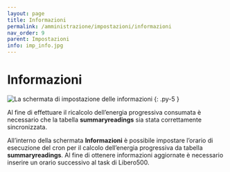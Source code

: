 ```yaml
---
layout: page
title: Informazioni
permalink: /amministrazione/impostazioni/informazioni
nav_order: 9
parent: Impostazioni
info: imp_info.jpg
---
```


# Informazioni

![La schermata di impostazione delle informazioni](/assets/images/{{page.info}})
{: .py-5 }

Al fine di effettuare il ricalcolo dell’energia progressiva consumata è necessario che la tabella **summaryreadings** sia stata correttamente sincronizzata.

All’interno della schermata **Informazioni** è possibile impostare l’orario di esecuzione del cron per il calcolo dell’energia progressiva da tabella **summaryreadings**. Al fine di ottenere informazioni aggiornate è necessario inserire un orario successivo al task di Libero500.
